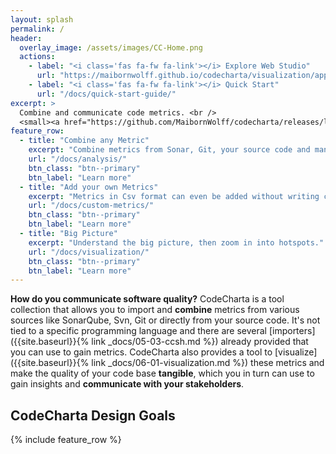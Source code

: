 ```yaml
---
layout: splash
permalink: /
header:
  overlay_image: /assets/images/CC-Home.png
  actions:
    - label: "<i class='fas fa-fw fa-link'></i> Explore Web Studio"
      url: "https://maibornwolff.github.io/codecharta/visualization/app/index.html?file=codecharta.cc.json.gz&file=codecharta_analysis.cc.json.gz"
    - label: "<i class='fas fa-fw fa-link'></i> Quick Start"
      url: "/docs/quick-start-guide/"
excerpt: >
  Combine and communicate code metrics. <br />
  <small><a href="https://github.com/MaibornWolff/codecharta/releases/latest">Latest releases</a></small>
feature_row:
  - title: "Combine any Metric"
    excerpt: "Combine metrics from Sonar, Git, your source code and many more."
    url: "/docs/analysis/"
    btn_class: "btn--primary"
    btn_label: "Learn more"
  - title: "Add your own Metrics"
    excerpt: "Metrics in Csv format can even be added without writing code."
    url: "/docs/custom-metrics/"
    btn_class: "btn--primary"
    btn_label: "Learn more"
  - title: "Big Picture"
    excerpt: "Understand the big picture, then zoom in into hotspots."
    url: "/docs/visualization/"
    btn_class: "btn--primary"
    btn_label: "Learn more"
---
```


**How do you communicate software quality?** CodeCharta is a tool collection that allows you to import and **combine** metrics from various sources like SonarQube, Svn, Git or directly from your source code. It's not tied to a specific programming language and there are several [importers]({{site.baseurl}}{% link _docs/05-03-ccsh.md %}) already provided that you can use to gain metrics. CodeCharta also provides a tool to [visualize]({{site.baseurl}}{% link _docs/06-01-visualization.md %}) these metrics and make the quality of your code base **tangible**, which you in turn can use to gain insights and **communicate with your stakeholders**.

## CodeCharta Design Goals

{% include feature_row %}
